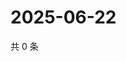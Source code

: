 # 2025-06-22

共 0 条

<!-- BEGIN ZHIHUQUESTIONS -->
<!-- 最后更新时间 Sun Jun 22 2025 06:10:20 GMT+0800 (China Standard Time) -->

<!-- END ZHIHUQUESTIONS -->
